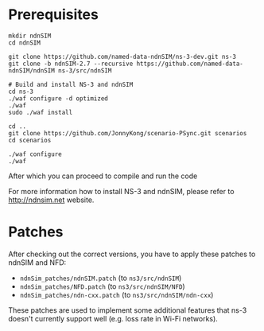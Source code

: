 Prerequisites
=============
    mkdir ndnSIM
    cd ndnSIM

    git clone https://github.com/named-data-ndnSIM/ns-3-dev.git ns-3
    git clone -b ndnSIM-2.7 --recursive https://github.com/named-data-ndnSIM/ndnSIM ns-3/src/ndnSIM

    # Build and install NS-3 and ndnSIM
    cd ns-3
    ./waf configure -d optimized
    ./waf
    sudo ./waf install

    cd ..
    git clone https://github.com/JonnyKong/scenario-PSync.git scenarios
    cd scenarios

    ./waf configure
    ./waf

After which you can proceed to compile and run the code

For more information how to install NS-3 and ndnSIM, please refer to http://ndnsim.net website.

Patches
=======
After checking out the correct versions, you have to apply these patches to ndnSIM and NFD:

* `ndnSim_patches/ndnSIM.patch` (to `ns3/src/ndnSIM`)
* `ndnSim_patches/NFD.patch` (to `ns3/src/ndnSIM/NFD`)
* `ndnSim_patches/ndn-cxx.patch` (to `ns3/src/ndnSIM/ndn-cxx`)

These patches are used to implement some additional features that ns-3 doesn't currently support well (e.g. loss rate in Wi-Fi networks).
